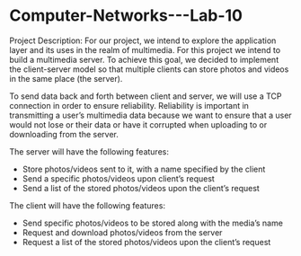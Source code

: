 # Computer-Networks---Lab-10

Project Description:
For our project, we intend to explore the application layer and its uses in the realm of multimedia. For this project we intend to build a multimedia server. To achieve this goal, we decided to implement the client-server model so that multiple clients can store photos and videos in the same place (the server).

To send data back and forth between client and server, we will use a TCP connection in order to ensure reliability. Reliability is important in transmitting a user’s multimedia data because we want to ensure that a user would not lose or their data or have it corrupted when uploading to or downloading from the server.

The server will have the following features:
- Store photos/videos sent to it, with a name specified by the client
- Send a specific photos/videos upon client’s request
- Send a list of the stored photos/videos upon the client’s request

The client will have the following features:
- Send specific photos/videos to be stored along with the media’s name
- Request and download photos/videos from the server
- Request a list of the stored photos/videos upon the client’s request
